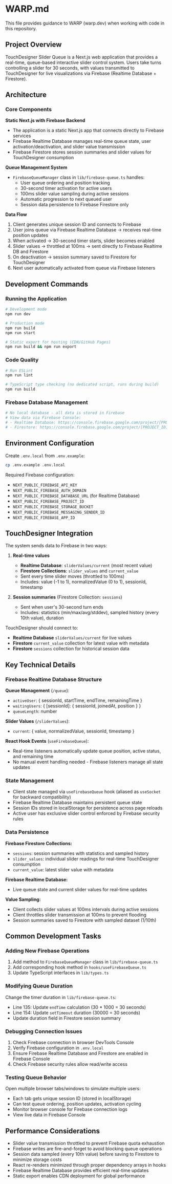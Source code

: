 # WARP.md

This file provides guidance to WARP (warp.dev) when working with code in this repository.

## Project Overview

TouchDesigner Slider Queue is a Next.js web application that provides a real-time, queue-based interactive slider control system. Users take turns controlling a slider for 30 seconds, with values transmitted to TouchDesigner for live visualizations via Firebase (Realtime Database + Firestore).

## Architecture

### Core Components

**Static Next.js with Firebase Backend**
- The application is a static Next.js app that connects directly to Firebase services
- Firebase Realtime Database manages real-time queue state, user activation/deactivation, and slider value transmission
- Firebase Firestore stores session summaries and slider values for TouchDesigner consumption

**Queue Management System**
- `FirebaseQueueManager` class in `lib/firebase-queue.ts` handles:
  - User queue ordering and position tracking
  - 30-second timer activation for active users
  - 100ms slider value sampling during active sessions
  - Automatic progression to next queued user
  - Session data persistence to Firebase Firestore only

**Data Flow**
1. Client generates unique session ID and connects to Firebase
2. User joins queue via Firebase Realtime Database → receives real-time position updates
3. When activated → 30-second timer starts, slider becomes enabled
4. Slider values → throttled at 100ms → sent directly to Firebase Realtime DB and Firestore
5. On deactivation → session summary saved to Firestore for TouchDesigner
6. Next user automatically activated from queue via Firebase listeners

## Development Commands

### Running the Application
```bash
# Development mode
npm run dev

# Production mode
npm run build
npm run start

# Static export for hosting (CDN/GitHub Pages)
npm run build && npm run export
```

### Code Quality
```bash
# Run ESLint
npm run lint

# TypeScript type checking (no dedicated script, runs during build)
npm run build
```

### Firebase Database Management
```bash
# No local database - all data is stored in Firebase
# View data via Firebase Console:
# - Realtime Database: https://console.firebase.google.com/project/[PROJECT_ID]/database
# - Firestore: https://console.firebase.google.com/project/[PROJECT_ID]/firestore
```

## Environment Configuration

Create `.env.local` from `.env.example`:
```bash
cp .env.example .env.local
```

Required Firebase configuration:
- `NEXT_PUBLIC_FIREBASE_API_KEY`
- `NEXT_PUBLIC_FIREBASE_AUTH_DOMAIN`
- `NEXT_PUBLIC_FIREBASE_DATABASE_URL` (for Realtime Database)
- `NEXT_PUBLIC_FIREBASE_PROJECT_ID`
- `NEXT_PUBLIC_FIREBASE_STORAGE_BUCKET`
- `NEXT_PUBLIC_FIREBASE_MESSAGING_SENDER_ID`
- `NEXT_PUBLIC_FIREBASE_APP_ID`

## TouchDesigner Integration

The system sends data to Firebase in two ways:

1. **Real-time values** 
   - **Realtime Database**: `sliderValues/current` (most recent value)
   - **Firestore Collections**: `slider_values` and `current_value`
   - Sent every time slider moves (throttled to 100ms)
   - Includes: value (-1 to 1), normalizedValue (0 to 1), sessionId, timestamp

2. **Session summaries** (Firestore Collection: `sessions`)
   - Sent when user's 30-second turn ends
   - Includes: statistics (min/max/avg/stddev), sampled history (every 10th value), duration

TouchDesigner should connect to:
- **Realtime Database** `sliderValues/current` for live values
- **Firestore** `current_value` collection for latest value with metadata
- **Firestore** `sessions` collection for historical session data

## Key Technical Details

### Firebase Realtime Database Structure

**Queue Management** (`/queue`):
- `activeUser`: { sessionId, startTime, endTime, remainingTime }
- `waitingUsers`: { [sessionId]: { sessionId, joinedAt, position } }
- `queueLength`: number

**Slider Values** (`/sliderValues`):
- `current`: { value, normalizedValue, sessionId, timestamp }

**React Hook Events** (`useFirebaseQueue`):
- Real-time listeners automatically update queue position, active status, and remaining time
- No manual event handling needed - Firebase listeners manage all state updates

### State Management

- Client state managed via `useFirebaseQueue` hook (aliased as `useSocket` for backward compatibility)
- Firebase Realtime Database maintains persistent queue state
- Session IDs stored in localStorage for persistence across page reloads
- Active user has exclusive slider control enforced by Firebase security rules

### Data Persistence

**Firebase Firestore Collections:**
- `sessions`: session summaries with statistics and sampled history
- `slider_values`: individual slider readings for real-time TouchDesigner consumption
- `current_value`: latest slider value with metadata

**Firebase Realtime Database:**
- Live queue state and current slider values for real-time updates

**Value Sampling:**
- Client collects slider values at 100ms intervals during active sessions
- Client throttles slider transmission at 100ms to prevent flooding
- Session summaries saved to Firestore with sampled dataset (1/10th)

## Common Development Tasks

### Adding New Firebase Operations
1. Add method to `FirebaseQueueManager` class in `lib/firebase-queue.ts`
2. Add corresponding hook method in `hooks/useFirebaseQueue.ts`
3. Update TypeScript interfaces in `lib/types.ts`

### Modifying Queue Duration
Change the timer duration in `lib/firebase-queue.ts`:
- Line 135: Update `endTime` calculation (30 * 1000 = 30 seconds)
- Line 154: Update `setTimeout` duration (30000 = 30 seconds)
- Update duration field in Firestore session summary

### Debugging Connection Issues
1. Check Firebase connection in browser DevTools Console
2. Verify Firebase configuration in `.env.local`
3. Ensure Firebase Realtime Database and Firestore are enabled in Firebase Console
4. Check Firebase security rules allow read/write access

### Testing Queue Behavior
Open multiple browser tabs/windows to simulate multiple users:
- Each tab gets unique session ID (stored in localStorage)
- Can test queue ordering, position updates, activation cycling
- Monitor browser console for Firebase connection logs
- View live data in Firebase Console

## Performance Considerations

- Slider value transmission throttled to prevent Firebase quota exhaustion
- Firebase writes are fire-and-forget to avoid blocking queue operations  
- Session data sampled (every 10th value) before saving to Firestore to minimize storage costs
- React re-renders minimized through proper dependency arrays in hooks
- Firebase Realtime Database provides efficient real-time updates
- Static export enables CDN deployment for global performance
